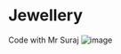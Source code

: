# Jewellery
Code with Mr Suraj
![image](https://github.com/user-attachments/assets/fe905d87-c594-4f42-94c9-b27f63ddbda8)
